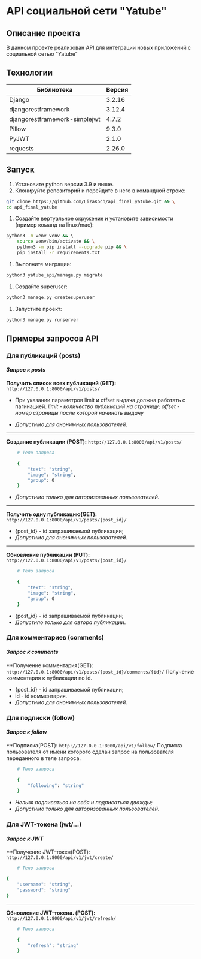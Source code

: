 # **API социальной сети "Yatube"**

## **Описание проекта**

В данном проекте реализован API для интеграции новых приложений
с социальной сетью "Yatube"

## **Технологии**

| Библиотека                  | Версия |
|-----------------------------|--------|
|Django                      | 3.2.16 |
|djangorestframework          | 3.12.4 |
|djangorestframework-simplejwt| 4.7.2  |
|Pillow                       | 9.3.0  |
|PyJWT                        | 2.1.0  |
|requests                     | 2.26.0 |

## Запуск

1. Установите python версии 3.9 и выше.
1. Клонируйте репозиторий и перейдите в него в командной строке:

```bash
git clone https://github.com/LizaKoch/api_final_yatube.git && \
cd api_final_yatube
```

1. Создайте вертуальное окружение и установите зависимости (пример команд на linux/mac):

```bash
python3 -m venv venv && \ 
    source venv/bin/activate && \
    python3 -m pip install --upgrade pip && \
    pip install -r requirements.txt
```

1. Выполните миграции:

```bash
python3 yatube_api/manage.py migrate
```

1. Создайте superuser:

```bash
python3 manage.py createsuperuser
```

1. Запустите проект:

```bash
python3 manage.py runserver
```

## **Примеры запросов API**

### **Для публикаций (posts)**

#### _Запрос к posts_

**Получить список всех публикаций (GET):** `http://127.0.0.1:8000/api/v1/posts/`

* При указании параметров limit и offset выдача должна работать с
пагинацией. _limit - количество публикаций на страницу;
offset - номер страницы после которой начинать выдачу_

* _Допустимо для анонимных пользователей_.

---

**Создание публикации (POST):** `http://127.0.0.1:8000/api/v1/posts/`

```bash
    # Тело запроса

    {
        "text": "string",
        "image": "string",
        "group": 0
    }
```

* _Допустимо только для авторизованных пользователей._

---

**Получить одну публикацию(GET):** `http://127.0.0.1:8000/api/v1/posts/{post_id}/`

* {post_id} - id запрашиваемой публикации;
* _Допустимо для анонимных пользователей_.

---

**Обновление публикации (PUT):** `http://127.0.0.1:8000/api/v1/posts/{post_id}/`

```bash
    # Тело запроса

    {
        "text": "string",
        "image": "string",
        "group": 0
    }
```

* {post_id} - id запрашиваемой публикации;
* _Допустипо только для автора публикации_.

### **Для комментариев (comments)**

#### _Запрос к comments_

**Получение комментария(GET): `http://127.0.0.1:8000/api/v1/posts/{post_id}/comments/{id}/`
Получение комментария к публикации по id.

* {post_id} - id запрашиваемой публикации;
* id - id комментария.
* _Допустимо для анонимных пользователей_.

### **Для подписки (follow)**

#### _Запрос к follow_

**Подписка(POST): `http://127.0.0.1:8000/api/v1/follow/`
Подписка пользователя от имени которого сделан запрос
на пользователя переданного в теле запроса.

```bash
    # Тело запроса

    {
        "following": "string"
    }
```

* _Нельзя подписаться на себя и подписаться дважды;_
* _Допустимо только для авторизованных пользователей._

### **Для JWT-токена (jwt/...)**

#### _Запрос к JWT_

**Получение JWT-токен(POST): `http://127.0.0.1:8000/api/v1/jwt/create/`

```bash
    # Тело запроса

{
    "username": "string",
    "password": "string"
}
```

---

**Обновление JWT-токена. (POST):** `http://127.0.0.1:8000/api/v1/jwt/refresh/`

```bash
    # Тело запроса

    {
        "refresh": "string"
    }
```
